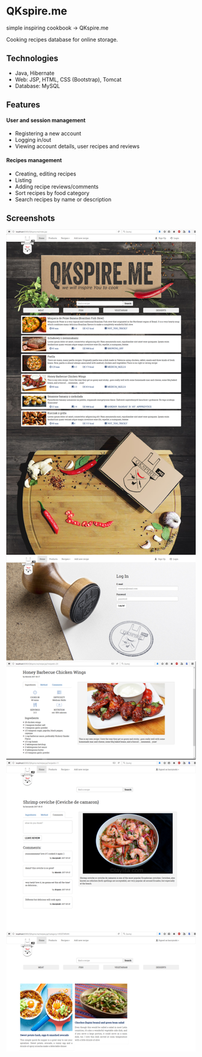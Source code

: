 # QKspire.me
simple inspiring cookbook -> QKspire.me

Cooking recipes database for online storage.
<br>
<h2>Technologies</h2>
<ul>
<li>Java, Hibernate</li>
<li>Web: JSP, HTML, CSS (Bootstrap), Tomcat</li>
<li>Database: MySQL</li>
</ul>
<h2>Features</h2>
<h4>User and session management</h4>
<ul>
<li>Registering a new account</li>
<li>Logging in/out</li>
<li>Viewing account details, user recipes and reviews</li>
</ul>
<h4>Recipes management</h4>
<ul>
<li>Creating, editing recipes</li>
<li>Listing</li>
<li>Adding recipe reviews/comments</li>
<li>Sort recipes by food category</li>
<li>Search recipes by name or description</li>
</ul>
<h2>Screenshots</h2>

![](https://github.com/snafx/QKspire.me/blob/master/src/main/webapp/res/screenshots/1.png)
![](https://github.com/snafx/QKspire.me/blob/master/src/main/webapp/res/screenshots/2.png)
![](https://github.com/snafx/QKspire.me/blob/master/src/main/webapp/res/screenshots/3.png)
![](https://github.com/snafx/QKspire.me/blob/master/src/main/webapp/res/screenshots/4.png)
![](https://github.com/snafx/QKspire.me/blob/master/src/main/webapp/res/screenshots/5.png)

